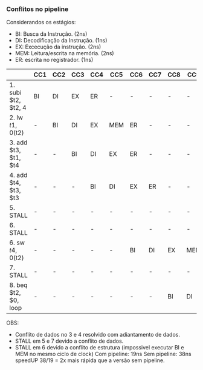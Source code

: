### Conflitos no pipeline

Considerandos os estágios:
* BI: Busca da Instrução. (2ns)
* DI: Decodificação da Instrução. (1ns)
* EX: Excecução da instrução. (2ns)
* MEM: Leitura/escrita na memória. (2ns)
* ER: escrita no registrador. (1ns)

|                      | CC1 | CC2 | CC3 | CC4 | CC5 | CC6 | CC7 | CC8 | CC9 | CC10|
|----------------------|-----|-----|-----|-----|-----|-----|-----|-----|-----|-----|
|1. subi $t2, $t2, 4   |  BI |  DI |  EX | ER  |  -  |  -  |  -  |  -  |  -  |  -  |
|2. lw   $t1, 0($t2)   |  -  |  BI |  DI | EX  | MEM | ER  |  -  |  -  |  -  |  -  |
|3. add  $t3, $t1, $t4 |  -  |  -  |  BI | DI  | EX  | ER  |  -  |  -  |  -  |  -  |
|4. add  $t4, $t3, $t3 |  -  |  -  |  -  | BI  | DI  | EX  | ER  |  -  |  -  |  -  |
|5. STALL              |  -  |  -  |  -  |  -  |  -  |  -  |  -  |  -  |  -  |  -  |
|6. STALL              |  -  |  -  |  -  |  -  |  -  |  -  |  -  |  -  |  -  |  -  |
|6. sw   $t4, 0($t2)   |  -  |  -  |  -  |  -  |  -  | BI  | DI  | EX  | MEM |  -  |
|7. STALL              |  -  |  -  |  -  |  -  |  -  |  -  |  -  |  -  |  -  |  -  |
|8. beq  $t2, $0, loop |  -  |  -  |  -  |  -  |  -  |  -  |  -  | BI  | DI  | EX  |

OBS: 
* Conflito de dados no 3 e 4 resolvido com adiantamento de dados.
* STALL em 5 e 7 devido a conflito de dados.
* STALL em 6 devido a conflito de estrutura (impossivel executar BI e MEM no mesmo ciclo de clock)
Com pipeline: 19ns
Sem pipeline: 38ns
speedUP 38/19 = 2x mais rápida que a versão sem pipeline.
